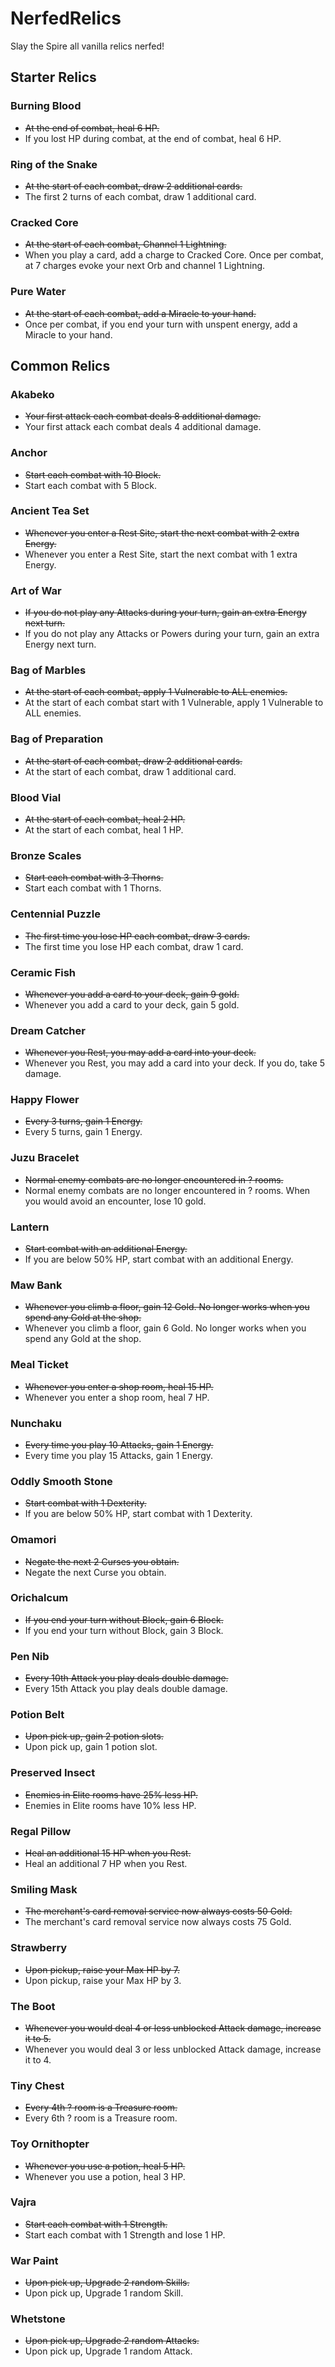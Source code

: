 
# NerfedRelics
Slay the Spire all vanilla relics nerfed!

## Starter Relics

### Burning Blood
- ~~At the end of combat, heal 6 HP.~~
- If you lost HP during combat, at the end of combat, heal 6 HP.
### Ring of the Snake
- ~~At the start of each combat, draw 2 additional cards.~~
- The first 2 turns of each combat, draw 1 additional card.
### Cracked Core
- ~~At the start of each combat, Channel 1 Lightning.~~
- When you play a card, add a charge to Cracked Core. Once per combat, at 7 charges evoke your next Orb and channel 1 Lightning.
### Pure Water
- ~~At the start of each combat, add a Miracle to your hand.~~
- Once per combat, if you end your turn with unspent energy, add a Miracle to your hand.
  
## Common Relics

### Akabeko
- ~~Your first attack each combat deals 8 additional damage.~~
- Your first attack each combat deals 4 additional damage.
### Anchor
- ~~Start each combat with 10 Block.~~
- Start each combat with 5 Block.
### Ancient Tea Set
- ~~Whenever you enter a Rest Site, start the next combat with 2 extra Energy.~~
- Whenever you enter a Rest Site, start the next combat with 1 extra Energy.
### Art of War
- ~~If you do not play any Attacks during your turn, gain an extra Energy next turn.~~
- If you do not play any Attacks or Powers during your turn, gain an extra Energy next turn.
### Bag of Marbles
- ~~At the start of each combat, apply 1 Vulnerable to ALL enemies.~~
- At the start of each combat start with 1 Vulnerable, apply 1 Vulnerable to ALL enemies.
### Bag of Preparation
- ~~At the start of each combat, draw 2 additional cards.~~
- At the start of each combat, draw 1 additional card.
### Blood Vial
- ~~At the start of each combat, heal 2 HP.~~
- At the start of each combat, heal 1 HP.
### Bronze Scales
- ~~Start each combat with 3 Thorns.~~
- Start each combat with 1 Thorns.
### Centennial Puzzle
- ~~The first time you lose HP each combat, draw 3 cards.~~
- The first time you lose HP each combat, draw 1 card.
### Ceramic Fish
- ~~Whenever you add a card to your deck, gain 9 gold.~~
- Whenever you add a card to your deck, gain 5 gold.
### Dream Catcher
- ~~Whenever you Rest, you may add a card into your deck.~~
- Whenever you Rest, you may add a card into your deck. If you do, take 5 damage.
### Happy Flower
- ~~Every 3 turns, gain 1 Energy.~~
- Every 5 turns, gain 1 Energy.
### Juzu Bracelet
- ~~Normal enemy combats are no longer encountered in ? rooms.~~
- Normal enemy combats are no longer encountered in ? rooms. When you would avoid an encounter, lose 10 gold.
### Lantern
- ~~Start combat with an additional Energy.~~
- If you are below 50% HP, start combat with an additional Energy.
### Maw Bank
- ~~Whenever you climb a floor, gain 12 Gold. No longer works when you spend any Gold at the shop.~~
- Whenever you climb a floor, gain 6 Gold. No longer works when you spend any Gold at the shop.
### Meal Ticket
- ~~Whenever you enter a shop room, heal 15 HP.~~
- Whenever you enter a shop room, heal 7 HP.
### Nunchaku
- ~~Every time you play 10 Attacks, gain 1 Energy.~~
- Every time you play 15 Attacks, gain 1 Energy.
### Oddly Smooth Stone
- ~~Start combat with 1 Dexterity.~~
- If you are below 50% HP, start combat with 1 Dexterity.
### Omamori
- ~~Negate the next 2 Curses you obtain.~~
- Negate the next Curse you obtain.
### Orichalcum
- ~~If you end your turn without  Block, gain 6 Block.~~
- If you end your turn without  Block, gain 3 Block.
### Pen Nib
- ~~Every 10th Attack you play deals double damage.~~
- Every 15th Attack you play deals double damage.
### Potion Belt
- ~~Upon pick up, gain 2 potion slots.~~
- Upon pick up, gain 1 potion slot.
### Preserved Insect
- ~~Enemies in Elite rooms have 25% less HP.~~
- Enemies in Elite rooms have 10% less HP.
### Regal Pillow
- ~~Heal an additional 15 HP when you Rest.~~
- Heal an additional 7 HP when you Rest.
### Smiling Mask
- ~~The merchant's card removal service now always costs 50 Gold.~~
- The merchant's card removal service now always costs 75 Gold.
### Strawberry
- ~~Upon pickup, raise your Max HP by 7.~~
- Upon pickup, raise your Max HP by 3.
### The Boot
- ~~Whenever you would deal 4 or less unblocked Attack damage, increase it to 5.~~
- Whenever you would deal 3 or less unblocked Attack damage, increase it to 4.
### Tiny Chest
- ~~Every 4th ? room is a Treasure room.~~
- Every 6th ? room is a Treasure room.
### Toy Ornithopter
- ~~Whenever you use a potion, heal 5 HP.~~
- Whenever you use a potion, heal 3 HP.
### Vajra
- ~~Start each combat with 1 Strength.~~
- Start each combat with 1 Strength and lose 1 HP.
### War Paint
- ~~Upon pick up, Upgrade 2 random Skills.~~
- Upon pick up, Upgrade 1 random Skill.
### Whetstone 
- ~~Upon pick up, Upgrade 2 random Attacks.~~
- Upon pick up, Upgrade 1 random Attack.
